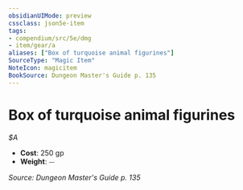 ```yaml
---
obsidianUIMode: preview
cssclass: json5e-item
tags:
- compendium/src/5e/dmg
- item/gear/a
aliases: ["Box of turquoise animal figurines"]
SourceType: "Magic Item"
NoteIcon: magicitem
BookSource: Dungeon Master's Guide p. 135
---
```

# Box of turquoise animal figurines
*$A*  

- **Cost**: 250 gp
- **Weight**: ⏤

*Source: Dungeon Master's Guide p. 135*